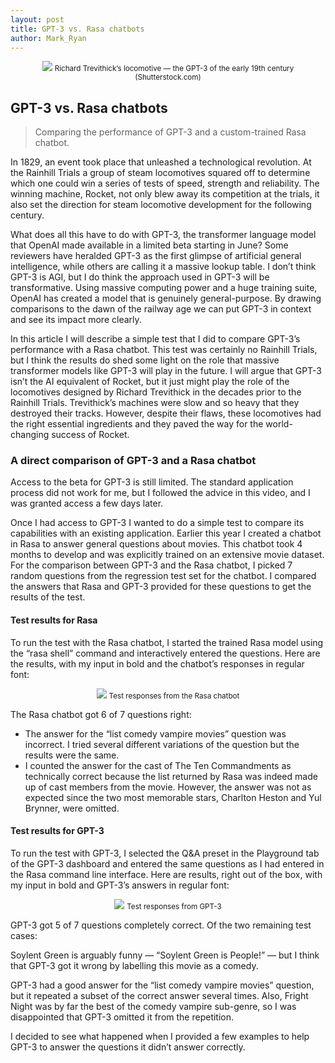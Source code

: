 ```yaml
---
layout: post
title: GPT-3 vs. Rasa chatbots
author: Mark_Ryan
---
```



<div align="center">
<img src="https://miro.medium.com/max/720/1*M4Hj_yHDulwWTPetLVoQpQ.webp">
<small>Richard Trevithick’s locomotive — the GPT-3 of the early 19th century (Shutterstock.com)</small>
</div>

## **GPT-3 vs. Rasa chatbots**
> Comparing the performance of GPT-3 and a custom-trained Rasa chatbot.

In 1829, an event took place that unleashed a technological revolution. At the Rainhill Trials a group of steam locomotives squared off to determine which one could win a series of tests of speed, strength and reliability. The winning machine, Rocket, not only blew away its competition at the trials, it also set the direction for steam locomotive development for the following century.

What does all this have to do with GPT-3, the transformer language model that OpenAI made available in a limited beta starting in June? Some reviewers have heralded GPT-3 as the first glimpse of artificial general intelligence, while others are calling it a massive lookup table. I don’t think GPT-3 is AGI, but I do think the approach used in GPT-3 will be transformative. Using massive computing power and a huge training suite, OpenAI has created a model that is genuinely general-purpose. By drawing comparisons to the dawn of the railway age we can put GPT-3 in context and see its impact more clearly.

In this article I will describe a simple test that I did to compare GPT-3’s performance with a Rasa chatbot. This test was certainly no Rainhill Trials, but I think the results do shed some light on the role that massive transformer models like GPT-3 will play in the future. I will argue that GPT-3 isn’t the AI equivalent of Rocket, but it just might play the role of the locomotives designed by Richard Trevithick in the decades prior to the Rainhill Trials. Trevithick’s machines were slow and so heavy that they destroyed their tracks. However, despite their flaws, these locomotives had the right essential ingredients and they paved the way for the world-changing success of Rocket.

### **A direct comparison of GPT-3 and a Rasa chatbot**

Access to the beta for GPT-3 is still limited. The standard application process did not work for me, but I followed the advice in this video, and I was granted access a few days later.

Once I had access to GPT-3 I wanted to do a simple test to compare its capabilities with an existing application. Earlier this year I created a chatbot in Rasa to answer general questions about movies. This chatbot took 4 months to develop and was explicitly trained on an extensive movie dataset. For the comparison between GPT-3 and the Rasa chatbot, I picked 7 random questions from the regression test set for the chatbot. I compared the answers that Rasa and GPT-3 provided for these questions to get the results of the test.

#### **Test results for Rasa**

To run the test with the Rasa chatbot, I started the trained Rasa model using the “rasa shell” command and interactively entered the questions. Here are the results, with my input in bold and the chatbot’s responses in regular font:

<div align="center">
<img src="https://miro.medium.com/max/720/1*cACbTa0H1laFBvmq2MCo-g.webp">
<small>Test responses from the Rasa chatbot</small>
</div>

The Rasa chatbot got 6 of 7 questions right:

- The answer for the “list comedy vampire movies” question was incorrect. I tried several different variations of the question but the results were the same.
- I counted the answer for the cast of The Ten Commandments as technically correct because the list returned by Rasa was indeed made up of cast members from the movie. However, the answer was not as expected since the two most memorable stars, Charlton Heston and Yul Brynner, were omitted.

#### **Test results for GPT-3**

To run the test with GPT-3, I selected the Q&A preset in the Playground tab of the GPT-3 dashboard and entered the same questions as I had entered in the Rasa command line interface. Here are results, right out of the box, with my input in bold and GPT-3’s answers in regular font:

<div align="center">
<img src="https://miro.medium.com/max/720/1*-dA8xPG94VcTnyGtdVKq5Q.webp">
<small>Test responses from GPT-3</small>
</div>

GPT-3 got 5 of 7 questions completely correct. Of the two remaining test cases:

Soylent Green is arguably funny — “Soylent Green is People!” — but I think that GPT-3 got it wrong by labelling this movie as a comedy.

GPT-3 had a good answer for the “list comedy vampire movies” question, but it repeated a subset of the correct answer several times. Also, Fright Night was by far the best of the comedy vampire sub-genre, so I was disappointed that GPT-3 omitted it from the repetition.

I decided to see what happened when I provided a few examples to help GPT-3 to answer the questions it didn’t answer correctly.
